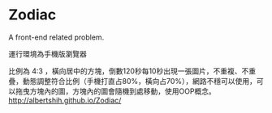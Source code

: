 # Zodiac
A front-end related problem.

運行環境為手機版瀏覽器

比例為 4:3 ，橫向居中的方塊，倒數120秒每10秒出現一張圖片，不重複、不重疊，動態調整符合比例（手機打直占80%，橫向占70%），網路不穩可以使用，可以拖曳方塊內的圖，方塊內的圖會隨機到處移動，使用OOP概念。
http://albertshih.github.io/Zodiac/
